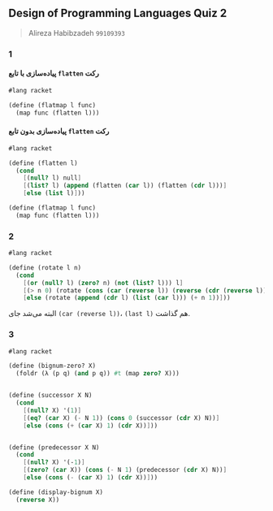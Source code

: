 ## Design of Programming Languages Quiz 2
> Alireza Habibzadeh `99109393`

### ‍1

#### پیاده‌سازی با تابع `flatten` رکت

```scheme
#lang racket

(define (flatmap l func)
  (map func (flatten l)))

```

#### پیاده‌سازی بدون تابع `flatten` رکت

```scheme
#lang racket

(define (flatten l)
  (cond
    [(null? l) null]
    [(list? l) (append (flatten (car l)) (flatten (cdr l)))]
    [else (list l)]))

(define (flatmap l func)
  (map func (flatten l)))

```

### 2

```scheme
#lang racket

(define (rotate l n)
  (cond
    [(or (null? l) (zero? n) (not (list? l))) l]
    [(> n 0) (rotate (cons (car (reverse l)) (reverse (cdr (reverse l)))) (- n 1))]
    [else (rotate (append (cdr l) (list (car l))) (+ n 1))]))
```

البته می‌شد جای `(car (reverse l))`، `(last l)` هم گذاشت.

### 3

```scheme
#lang racket

(define (bignum-zero? X)
  (foldr (λ (p q) (and p q)) #t (map zero? X)))


(define (successor X N)
  (cond
    [(null? X) '(1)]
    [(eq? (car X) (- N 1)) (cons 0 (successor (cdr X) N))]
    [else (cons (+ (car X) 1) (cdr X))]))


(define (predecessor X N)
  (cond
    [(null? X) '(-1)]
    [(zero? (car X)) (cons (- N 1) (predecessor (cdr X) N))]
    [else (cons (- (car X) 1) (cdr X))]))

(define (display-bignum X)
  (reverse X))
  
```
